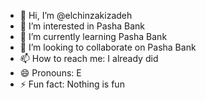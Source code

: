 - 👋 Hi, I’m @elchinzakizadeh
- 👀 I’m interested in Pasha Bank
- 🌱 I’m currently learning Pasha Bank
- 💞️ I’m looking to collaborate on Pasha Bank
- 📫 How to reach me: I already did
- 😄 Pronouns: E
- ⚡ Fun fact: Nothing is fun

<!---
elchinzakizadeh/elchinzakizadeh is a ✨ special ✨ repository because its `README.md` (this file) appears on your GitHub profile.
You can click the Preview link to take a look at your changes.
--->
